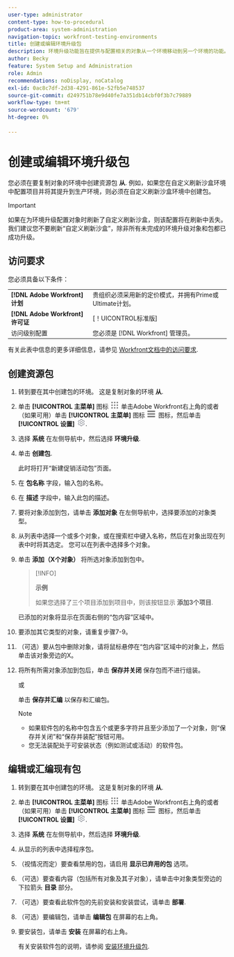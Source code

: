 ```yaml
---
user-type: administrator
content-type: how-to-procedural
product-area: system-administration
navigation-topic: workfront-testing-environments
title: 创建或编辑环境升级包
description: 环境升级功能旨在提供与配置相关的对象从一个环境移动到另一个环境的功能。 了解如何创建环境升级包，然后可将其安装在其他环境中。
author: Becky
feature: System Setup and Administration
role: Admin
recommendations: noDisplay, noCatalog
exl-id: 0ac8c7df-2d38-4291-861e-52fb5e748537
source-git-commit: d249751b78e9d40fe7a351db14cbf0f3b7c79889
workflow-type: tm+mt
source-wordcount: '679'
ht-degree: 0%

---
```


# 创建或编辑环境升级包

您必须在要复制对象的环境中创建资源包 **从**. 例如，如果您在自定义刷新沙盒环境中配置项目并将其提升到生产环境，则必须在自定义刷新沙盒环境中创建包。

>[!IMPORTANT]
>
>如果在为环境升级配置对象时刷新了自定义刷新沙盒，则该配置将在刷新中丢失。 我们建议您不要刷新“自定义刷新沙盒”，除非所有未完成的环境升级对象和包都已成功升级。

## 访问要求

您必须具备以下条件：

<table>
  <tr>
   <td><strong>[!DNL Adobe Workfront] 计划</strong>
   </td>
   <td> 贵组织必须采用新的定价模式，并拥有Prime或Ultimate计划。
   </td>
  </tr>
  <tr>
   <td><strong>[!DNL Adobe Workfront] 许可证</strong>
   </td>
   <td> [！UICONTROL标准版]
   </td>
  </tr>
   <tr>
   <td>访问级别配置
   </td>
   <td>您必须是 [!DNL Workfront] 管理员。
   </td>
  </tr>
</table>

有关此表中信息的更多详细信息，请参见 [Workfront文档中的访问要求](/help/quicksilver/administration-and-setup/add-users/access-levels-and-object-permissions/access-level-requirements-in-documentation.md).

## 创建资源包

1. 转到要在其中创建包的环境。 这是复制对象的环境 **从**.
1. 单击 **[!UICONTROL 主菜单]** 图标 ![主菜单](/help/_includes/assets/main-menu-icon.png) 单击Adobe Workfront右上角的或者（如果可用）单击 **[!UICONTROL 主菜单]** 图标 ![主菜单](/help/_includes/assets/main-menu-icon-left-nav.png) 图标，然后单击 **[!UICONTROL 设置]** ![“设置”图标](/help/_includes/assets/gear-icon-setup.png).
1. 选择 **系统** 在左侧导航中，然后选择 **环境升级**.
1. 单击 **创建包**.

   此时将打开“新建促销活动包”页面。

1. 在 **包名称** 字段，输入包的名称。
1. 在 **描述** 字段中，输入此包的描述。
1. 要将对象添加到包，请单击 **添加对象** 在左侧导航中，选择要添加的对象类型。
1. 从列表中选择一个或多个对象，或在搜索栏中键入名称，然后在对象出现在列表中时将其选定。 您可以在列表中选择多个对象。
1. 单击 **添加（X个对象）** 将所选对象添加到包中。

   >[!INFO]
   >
   >**示例**
   >
   >如果您选择了三个项目添加到项目中，则该按钮显示 **添加3个项目**.

   已添加的对象将显示在页面右侧的“包内容”区域中。

1. 要添加其它类型的对象，请重复步骤7-9。
1. （可选）要从包中删除对象，请将鼠标悬停在“包内容”区域中的对象上，然后单击该对象旁边的X。
1. 将所有所需对象添加到包后，单击 **保存并关闭** 保存包而不进行组装。

   或

   单击 **保存并汇编** 以保存和汇编包。

   >[!NOTE]
   >
   >* 如果软件包的名称中包含五个或更多字符并且至少添加了一个对象，则“保存并关闭”和“保存并装配”按钮可用。
   >* 您无法装配处于可安装状态（例如测试或活动）的软件包。

## 编辑或汇编现有包

1. 转到要在其中创建包的环境。 这是复制对象的环境 **从**.
1. 单击 **[!UICONTROL 主菜单]** 图标 ![主菜单](/help/_includes/assets/main-menu-icon.png) 单击Adobe Workfront右上角的或者（如果可用）单击 **[!UICONTROL 主菜单]** 图标 ![主菜单](/help/_includes/assets/main-menu-icon-left-nav.png) 图标，然后单击 **[!UICONTROL 设置]** ![“设置”图标](/help/_includes/assets/gear-icon-setup.png).
1. 选择 **系统** 在左侧导航中，然后选择 **环境升级**.
1. 从显示的列表中选择程序包。
1. （视情况而定）要查看禁用的包，请启用 **显示已弃用的包** 选项。
1. （可选）要查看内容（包括所有对象及其子对象），请单击中对象类型旁边的下拉箭头 **目录** 部分。
1. （可选）要查看此软件包的先前安装和安装尝试，请单击 **部署**.
1. （可选）要编辑包，请单击 **编辑包** 在屏幕的右上角。
1. 要安装包，请单击 **安装** 在屏幕的右上角。

   有关安装软件包的说明，请参阅 [安装环境升级包](/help/quicksilver/administration-and-setup/set-up-workfront/workfront-testing-environments/environment-promotion-install-package.md).
